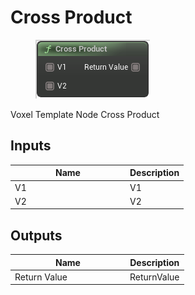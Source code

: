 # Cross Product

<div align="left" data-full-width="false">

<figure><img src="../../../../.gitbook/assets/Cross_Product.png" alt=""><figcaption></figcaption></figure>

</div>

Voxel Template Node Cross Product

## Inputs

<table><thead><tr><th width="170">Name</th><th>Description</th></tr></thead><tbody><tr><td>V1</td><td>V1</td></tr><tr><td>V2</td><td>V2</td></tr></tbody></table>

## Outputs

<table><thead><tr><th width="170">Name</th><th>Description</th></tr></thead><tbody><tr><td>Return Value</td><td>ReturnValue</td></tr></tbody></table>
